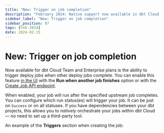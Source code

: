 ```yaml
---
title: "New: Trigger on job completion"
description: "February 2024: Native support now available in dbt Cloud for triggering deploy jobs when other deploy jobs finish."
sidebar_label: "New: Trigger on job completion"
sidebar_position: 07
tags: [Feb-2024]
date: 2024-02-15
---
```


# New: Trigger on job completion <Lifecycle status="team,enterprise" />

Now available for dbt Cloud Team and Enterprise plans is the ability to trigger deploy jobs when other deploy jobs complete. You can enable this feature [in the UI](/docs/deploy/deploy-jobs) with the  **Run when another job finishes** option or with the [Create Job API endpoint](/dbt-cloud/api-v2#/operations/Create%20Job). 

When enabled, your job will run after the specified upstream job completes. You can configure which run status(es) will trigger your job. It can be just on `Success` or on all statuses. If you have dependencies between your dbt projects, this allows you to _natively_ orchestrate your jobs within dbt Cloud &mdash; no need to set up a third-party tool.

An example of the **Triggers** section when creating the job:  

<Lightbox src="/img/docs/dbt-cloud/using-dbt-cloud/example-triggers-section.png" width="90%" title="Example of Triggers on the Deploy Job page"/>
